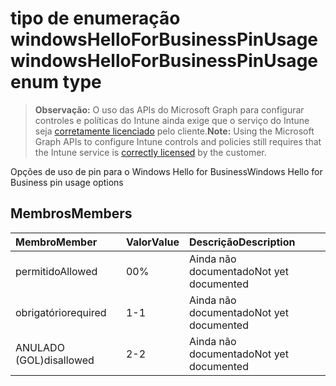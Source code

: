 # <a name="windowshelloforbusinesspinusage-enum-type"></a><span data-ttu-id="526c5-101">tipo de enumeração windowsHelloForBusinessPinUsage</span><span class="sxs-lookup"><span data-stu-id="526c5-101">windowsHelloForBusinessPinUsage enum type</span></span>

> <span data-ttu-id="526c5-102">**Observação:** O uso das APIs do Microsoft Graph para configurar controles e políticas do Intune ainda exige que o serviço do Intune seja [corretamente licenciado](https://go.microsoft.com/fwlink/?linkid=839381) pelo cliente.</span><span class="sxs-lookup"><span data-stu-id="526c5-102">**Note:** Using the Microsoft Graph APIs to configure Intune controls and policies still requires that the Intune service is [correctly licensed](https://go.microsoft.com/fwlink/?linkid=839381) by the customer.</span></span>

<span data-ttu-id="526c5-103">Opções de uso de pin para o Windows Hello for Business</span><span class="sxs-lookup"><span data-stu-id="526c5-103">Windows Hello for Business pin usage options</span></span>
## <a name="members"></a><span data-ttu-id="526c5-104">Membros</span><span class="sxs-lookup"><span data-stu-id="526c5-104">Members</span></span>
|<span data-ttu-id="526c5-105">Membro</span><span class="sxs-lookup"><span data-stu-id="526c5-105">Member</span></span>|<span data-ttu-id="526c5-106">Valor</span><span class="sxs-lookup"><span data-stu-id="526c5-106">Value</span></span>|<span data-ttu-id="526c5-107">Descrição</span><span class="sxs-lookup"><span data-stu-id="526c5-107">Description</span></span>|
|:---|:---|:---|
|<span data-ttu-id="526c5-108">permitido</span><span class="sxs-lookup"><span data-stu-id="526c5-108">Allowed</span></span>|<span data-ttu-id="526c5-109">0</span><span class="sxs-lookup"><span data-stu-id="526c5-109">0%</span></span>|<span data-ttu-id="526c5-110">Ainda não documentado</span><span class="sxs-lookup"><span data-stu-id="526c5-110">Not yet documented</span></span>|
|<span data-ttu-id="526c5-111">obrigatório</span><span class="sxs-lookup"><span data-stu-id="526c5-111">required</span></span>|<span data-ttu-id="526c5-112">1</span><span class="sxs-lookup"><span data-stu-id="526c5-112">-1</span></span>|<span data-ttu-id="526c5-113">Ainda não documentado</span><span class="sxs-lookup"><span data-stu-id="526c5-113">Not yet documented</span></span>|
|<span data-ttu-id="526c5-114">ANULADO (GOL)</span><span class="sxs-lookup"><span data-stu-id="526c5-114">disallowed</span></span>|<span data-ttu-id="526c5-115">2</span><span class="sxs-lookup"><span data-stu-id="526c5-115">-2</span></span>|<span data-ttu-id="526c5-116">Ainda não documentado</span><span class="sxs-lookup"><span data-stu-id="526c5-116">Not yet documented</span></span>|








